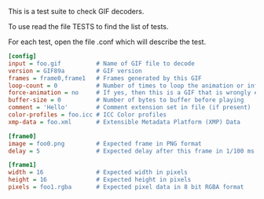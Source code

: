 This is a test suite to check GIF decoders.

To use read the file TESTS to find the list of tests.

For each test, open the file <name>.conf which will describe the test.

```ini
[config]
input = foo.gif          # Name of GIF file to decode
version = GIF89a         # GIF version
frames = frame0,frame1   # Frames generated by this GIF
loop-count = 0           # Number of times to loop the animation or infinite to loop forever
force-animation = no     # If yes, then this is a GIF that is wrongly encoded but most readers interpret it as animated (a default delay is added to each image)
buffer-size = 0          # Number of bytes to buffer before playing
comment = 'Hello'        # Comment extension set in file (if present)
color-profiles = foo.icc # ICC Color profiles
xmp-data = foo.xml       # Extensible Metadata Platform (XMP) Data

[frame0]
image = foo0.png         # Expected frame in PNG format
delay = 5                # Expected delay after this frame in 1/100 ms

[frame1]
width = 16               # Expected width in pixels
height = 16              # Expected height in pixels
pixels = foo1.rgba       # Expected pixel data in 8 bit RGBA format
```
